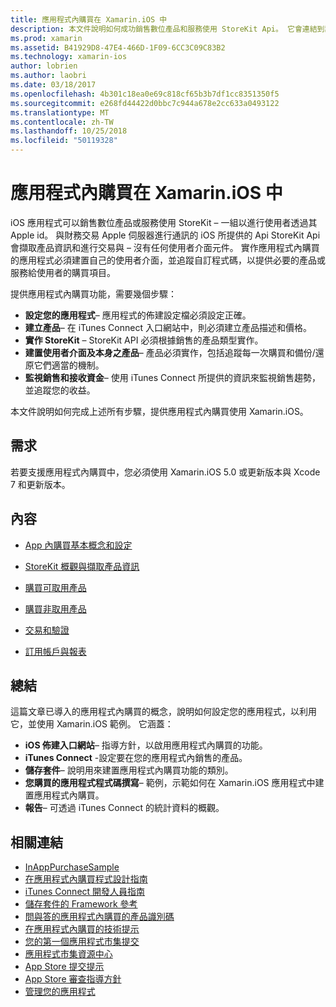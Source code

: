 ```yaml
---
title: 應用程式內購買在 Xamarin.iOS 中
description: 本文件說明如何成功銷售數位產品和服務使用 StoreKit Api。 它會連結到討論組態、 可取用產品、 非取用產品、 交易、 訂用帳戶，以及更多的指南。
ms.prod: xamarin
ms.assetid: B41929D8-47E4-466D-1F09-6CC3C09C83B2
ms.technology: xamarin-ios
author: lobrien
ms.author: laobri
ms.date: 03/18/2017
ms.openlocfilehash: 4b301c18ea0e69c818cf65b3b7df1cc8351350f5
ms.sourcegitcommit: e268fd44422d0bbc7c944a678e2cc633a0493122
ms.translationtype: MT
ms.contentlocale: zh-TW
ms.lasthandoff: 10/25/2018
ms.locfileid: "50119328"
---
```

# <a name="in-app-purchasing-in-xamarinios"></a>應用程式內購買在 Xamarin.iOS 中

iOS 應用程式可以銷售數位產品或服務使用 StoreKit – 一組以進行使用者透過其 Apple id。 與財務交易 Apple 伺服器進行通訊的 iOS 所提供的 Api StoreKit Api 會擷取產品資訊和進行交易與 – 沒有任何使用者介面元件。 實作應用程式內購買的應用程式必須建置自己的使用者介面，並追蹤自訂程式碼，以提供必要的產品或服務給使用者的購買項目。

提供應用程式內購買功能，需要幾個步驟：

-  **設定您的應用程式**– 應用程式的佈建設定檔必須設定正確。
-  **建立產品**– 在 iTunes Connect 入口網站中，則必須建立產品描述和價格。
-  **實作 StoreKit** – StoreKit API 必須根據銷售的產品類型實作。
-  **建置使用者介面及本身之產品**– 產品必須實作，包括追蹤每一次購買和備份/還原它們適當的機制。
-  **監視銷售和接收資金**– 使用 iTunes Connect 所提供的資訊來監視銷售趨勢，並追蹤您的收益。

本文件說明如何完成上述所有步驟，提供應用程式內購買使用 Xamarin.iOS。

## <a name="requirements"></a>需求

若要支援應用程式內購買中，您必須使用 Xamarin.iOS 5.0 或更新版本與 Xcode 7 和更新版本。

## <a name="contents"></a>內容

 * [App 內購買基本概念和設定](~/ios/platform/in-app-purchasing/in-app-purchase-basics-and-configuration.md)

 * [StoreKit 概觀與擷取產品資訊](~/ios/platform/in-app-purchasing/store-kit-overview-and-retreiving-product-information.md)

 * [購買可取用產品](~/ios/platform/in-app-purchasing/purchasing-consumable-products.md)

 * [購買非取用產品](~/ios/platform/in-app-purchasing/purchasing-non-consumable-products.md)

 * [交易和驗證](~/ios/platform/in-app-purchasing/transactions-and-verification.md)

 * [訂用帳戶與報表](~/ios/platform/in-app-purchasing/subscriptions-and-reporting.md)

## <a name="summary"></a>總結

這篇文章已導入的應用程式內購買的概念，說明如何設定您的應用程式，以利用它，並使用 Xamarin.iOS 範例。 它涵蓋：

-  **iOS 佈建入口網站**– 指導方針，以啟用應用程式內購買的功能。
-  **iTunes Connect** -設定要在您的應用程式內銷售的產品。
-  **儲存套件**– 說明用來建置應用程式內購買功能的類別。
-  **您購買的應用程式程式碼撰寫**– 範例，示範如何在 Xamarin.iOS 應用程式中建置應用程式內購買。
-  **報告**– 可透過 iTunes Connect 的統計資料的概觀。


## <a name="related-links"></a>相關連結

- [InAppPurchaseSample](https://developer.xamarin.com/samples/StoreKit/)
- [在應用程式內購買程式設計指南](https://developer.apple.com/library/ios/documentation/NetworkingInternet/Conceptual/StoreKitGuide/Introduction.html)
- [iTunes Connect 開發人員指南](https://developer.apple.com/library/ios/documentation/LanguagesUtilities/Conceptual/iTunesConnect_Guide/iTunesConnect_Guide.pdf)
- [儲存套件的 Framework 參考](https://developer.apple.com/library/ios/documentation/StoreKit/Reference/StoreKit_Collection/StoreKit_Collection.pdf)
- [問與答的應用程式內購買的產品識別碼](https://developer.apple.com/library/ios/#qa/qa1329/_index.html)
- [在應用程式內購買的技術提示](https://developer.apple.com/library/ios/#technotes/tn2259/_index.html)
- [您的第一個應用程式市集提交](https://developer.apple.com/library/ios/documentation/IDEs/Conceptual/AppDistributionGuide/Introduction/Introduction.html)
- [應用程式市集資源中心](https://developer.apple.com/appstore/index.html)
- [App Store 提交提示](https://developer.apple.com/appstore/resources/submission/tips.html)
- [App Store 審查指導方針](https://developer.apple.com/appstore/resources/approval/guidelines.html)
- [管理您的應用程式](https://developer.apple.com/appstore/resources/managing/index.html)
